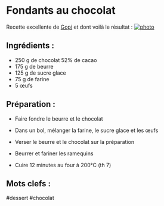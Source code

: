 Fondants au chocolat
====================

Recette excellente de [Gopi](https://github.com/Gaupy)
et dont voilà le résultat : 
[![photo](https://farm4.staticflickr.com/3880/15121896569_43536614ee_z_d.jpg)](https://secure.flickr.com/photos/eisaru/15121896569/)

Ingrédients :
-------------

- 250 g de chocolat 52% de cacao
- 175 g de beurre
- 125 g de sucre glace
- 75 g de farine
- 5 œufs

Préparation :
-------------

* Faire fondre le beurre et le chocolat

* Dans un bol, mélanger la farine, le sucre glace et les œufs

* Verser le beurre et le chocolat sur la préparation

* Beurrer et fariner les ramequins

* Cuire 12 minutes au four à 200°C (th 7)

Mots clefs :
----------------

#dessert
#chocolat

